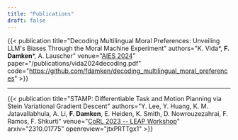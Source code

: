 ```yaml
---
title: "Publications"
draft: false
---
```


{{< publication
    title="Decoding Multilingual Moral Preferences: Unveiling LLM's Biases Through the Moral Machine Experiment"
    authors="K. Vida*, **F. Damken***, A. Lauscher"
    venue="[AIES 2024](https://www.aies-conference.com/2024/)"
    paper="/publications/vida2024decoding.pdf"
    code="https://github.com/fdamken/decoding_multilingual_moral_preferences" >}}

---

{{< publication
    title="STAMP: Differentiable Task and Motion Planning via Stein Variational Gradient Descent"
    authors="Y. Lee, Y. Huang, K. M. Jatavallabhula, A. Li, **F. Damken**, E. Heiden, K. Smith, D. Nowrouzezahrai, F. Ramos, F. Shkurti"
    venue="[CoRL 2023 -- LEAP Workshop](https://leap-workshop.github.io/leap2023.html)"
    arxiv="2310.01775"
    openreview="jtxPRTTgx1" >}}
